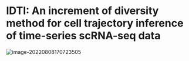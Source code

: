 # IDTI: An increment of diversity method for cell trajectory inference of time-series scRNA-seq data


![image-20220808170723505](fig1.tif)
